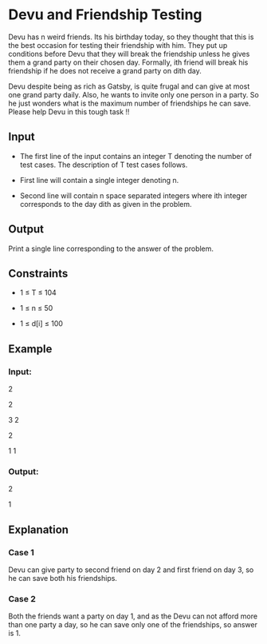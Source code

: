 # Devu and Friendship Testing

Devu has n weird friends. Its his birthday today, so they thought that this is the best occasion for testing their friendship with him. 
They put up conditions before Devu that they will break the friendship unless he gives them a grand party on their chosen day. 
Formally, ith friend will break his friendship if he does not receive a grand party on dith day.

Devu despite being as rich as Gatsby, is quite frugal and can give at most one grand party daily. 
Also, he wants to invite only one person in a party. So he just wonders what is the maximum number of friendships he can save. 
Please help Devu in this tough task !!

## Input

- The first line of the input contains an integer T denoting the number of test cases. The description of T test cases follows.

- First line will contain a single integer denoting n.

- Second line will contain n space separated integers where ith integer corresponds to the day dith as given in the problem.

## Output

Print a single line corresponding to the answer of the problem.

## Constraints

- 1 ≤ T ≤ 104

- 1 ≤ n ≤ 50

- 1 ≤ d[i] ≤ 100

## Example

### Input:

2

2

3 2

2

1 1

### Output:

2

1

## Explanation

### Case 1

Devu can give party to second friend on day 2 and first friend on day 3, so he can save both his friendships.

### Case 2

Both the friends want a party on day 1, and as the Devu can not afford more 
than one party a day, so he can save only one of the friendships, so answer is 1.
